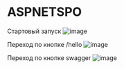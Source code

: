 # ASPNETSPO

Стартовый запуск
![image](https://github.com/user-attachments/assets/035351f3-ca1e-40d6-8716-befbf00e1891)

Переход по кнопке /hello
![image](https://github.com/user-attachments/assets/cc42890b-363c-4be7-88b7-571667fd1039)

Переход по кнопке swagger
![image](https://github.com/user-attachments/assets/fd9ac0a7-00c9-4da2-a750-5e1f5ed15fd7)


